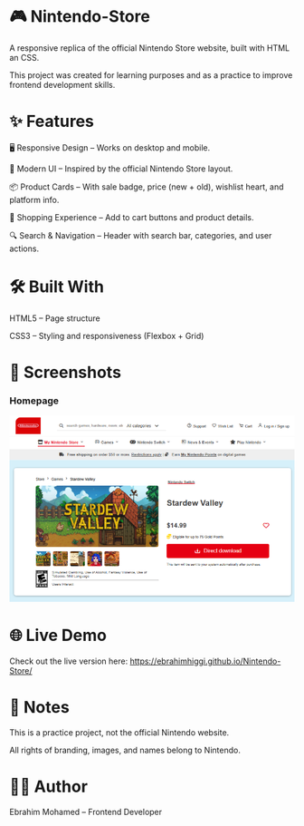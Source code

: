 # 🎮 Nintendo-Store

A responsive replica of the official Nintendo Store website, built with HTML an CSS.

This project was created for learning purposes and as a practice to improve frontend development skills.

# ✨ Features

🖥️ Responsive Design – Works on desktop and mobile.

🎨 Modern UI – Inspired by the official Nintendo Store layout.

📦 Product Cards – With sale badge, price (new + old), wishlist heart, and platform info.

🛒 Shopping Experience – Add to cart buttons and product details.

🔍 Search & Navigation – Header with search bar, categories, and user actions.

# 🛠️ Built With

HTML5 – Page structure

CSS3 – Styling and responsiveness (Flexbox + Grid)

# 📸 Screenshots
### Homepage
![Nintendo-store Homepage](./images/Nintendo.png)

# 🌐 Live Demo

Check out the live version here: https://ebrahimhiggi.github.io/Nintendo-Store/

# 📌 Notes

This is a practice project, not the official Nintendo website.

All rights of branding, images, and names belong to Nintendo.

# 👨‍💻 Author

Ebrahim Mohamed – Frontend Developer
